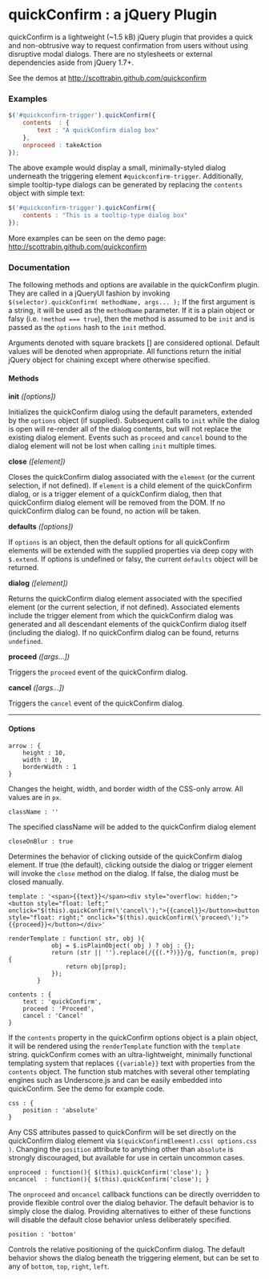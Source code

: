 # quickConfirm : a jQuery Plugin

quickConfirm is a lightweight (~1.5 kB) jQuery plugin that provides a quick and non-obtrusive way to request confirmation from users without using disruptive modal dialogs. There are no stylesheets or external dependencies aside from jQuery 1.7+.

See the demos at http://scottrabin.github.com/quickconfirm

### Examples

```javascript
$('#quickconfirm-trigger').quickConfirm({
	contents  : {
		text : "A quickConfirm dialog box"
	},
	onproceed : takeAction
});
```

The above example would display a small, minimally-styled dialog underneath the triggering element `#quickconfirm-trigger`. Additionally, simple tooltip-type dialogs can be generated by replacing the `contents` object with simple text:

```javascript
$('#quickconfirm-trigger').quickConfirm({
	contents : "This is a tooltip-type dialog box"
});
```

More examples can be seen on the demo page: http://scottrabin.github.com/quickconfirm

### Documentation

The following methods and options are available in the quickConfirm plugin. They are called in a jQueryUI fashion by invoking `$(selector).quickConfirm( methodName, args... );` If the first argument is a string, it will be used as the `methodName` parameter. If it is a plain object or falsy (i.e. `!method === true`), then the method is assumed to be `init` and is passed as the `options` hash  to the `init` method.

Arguments denoted with square brackets [] are considered optional. Default values will be denoted when appropriate. All functions return the initial jQuery object for chaining except where otherwise specified.

#### Methods

**init** *([options])*

Initializes the quickConfirm dialog using the default parameters, extended by the `options` object (if supplied). Subsequent calls to `init` while the dialog is open will re-render all of the dialog contents, but will not replace the existing dialog element. Events such as `proceed` and `cancel` bound to the dialog element will not be lost when calling `init` multiple times.

**close** *([element])*

Closes the quickConfirm dialog associated with the `element` (or the current selection, if not defined). If `element` is a child element of the quickConfirm dialog, or is a trigger element of a quickConfirm dialog, then that quickConfirm dialog element will be removed from the DOM. If no quickConfirm dialog can be found, no action will be taken.

**defaults** *([options])*

If `options` is an object, then the default options for all quickConfirm elements will be extended with the supplied properties via deep copy with `$.extend`. If options is undefined or falsy, the current `defaults` object will be returned.

**dialog** *([element])*

Returns the quickConfirm dialog element associated with the specified element (or the current selection, if not defined). Associated elements include the trigger element from which the quickConfirm dialog was generated and all descendant elements of the quickConfirm dialog itself (including the dialog). If no quickConfirm dialog can be found, returns `undefined`.

**proceed** *([args...])*

Triggers the `proceed` event of the quickConfirm dialog.

**cancel** *([args...])*

Triggers the `cancel` event of the quickConfirm dialog.

---

#### Options

```
arrow : {
	height : 10,
	width : 10,
	borderWidth : 1
}
```
Changes the height, width, and border width of the CSS-only arrow. All values are in `px`.

```
className : ''
```
The specified className will be added to the quickConfirm dialog element

```
closeOnBlur : true
```
Determines the behavior of clicking outside of the quickConfirm dialog element. If true (the default), clicking outside the dialog or trigger element will invoke the `close` method on the dialog. If false, the dialog must be closed manually.


```
template : '<span>{{text}}</span><div style="overflow: hidden;"><button style="float: left;" onclick="$(this).quickConfirm(\'cancel\');">{{cancel}}</button><button style="float: right;" onclick="$(this).quickConfirm(\'proceed\');">{{proceed}}</button></div>'

renderTemplate : function( str, obj ){
            obj = $.isPlainObject( obj ) ? obj : {};
            return (str || '').replace(/{{(.*?)}}/g, function(m, prop){
                return obj[prop];
            });
        }

contents : {
	text : 'quickConfirm',
	proceed : 'Proceed',
	cancel : 'Cancel'
}
```
If the `contents` property in the quickConfirm options object is a plain object, it will be rendered using the `renderTemplate` function with the `template` string. quickConfirm comes with an ultra-lightweight, minimally functional templating system that replaces `{{variable}}` text with properties from the `contents` object. The function stub matches with several other templating engines such as Underscore.js and can be easily embedded into quickConfirm. See the demo for example code.

```
css : {
	position : 'absolute'
}
```
Any CSS attributes passed to quickConfirm will be set directly on the quickConfirm dialog element via `$(quickConfirmElement).css( options.css )`. Changing the `position` attribute to anything other than `absolute` is strongly discouraged, but available for use in certain uncommon cases.

```
onproceed : function(){ $(this).quickConfirm('close'); }
oncancel  : function(){ $(this).quickConfirm('close'); }
```
The `onproceed` and `oncancel` callback functions can be directly overridden to provide flexible control over the dialog behavior. The default behavior is to simply close the dialog. Providing alternatives to either of these functions will disable the default close behavior unless deliberately specified.

```
position : 'bottom'
```
Controls the relative positioning of the quickConfirm dialog. The default behavior shows the dialog beneath the triggering element, but can be set to any of `bottom`, `top`, `right`, `left`.
